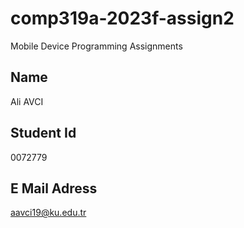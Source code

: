 # comp319a-2023f-assign2
Mobile Device Programming Assignments
## Name
Ali AVCI
## Student Id
0072779
## E Mail Adress
aavci19@ku.edu.tr
